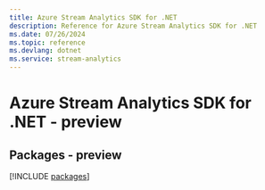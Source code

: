 ```yaml
---
title: Azure Stream Analytics SDK for .NET
description: Reference for Azure Stream Analytics SDK for .NET
ms.date: 07/26/2024
ms.topic: reference
ms.devlang: dotnet
ms.service: stream-analytics
---
```

# Azure Stream Analytics SDK for .NET - preview
## Packages - preview
[!INCLUDE [packages](stream-analytics-index.md)]